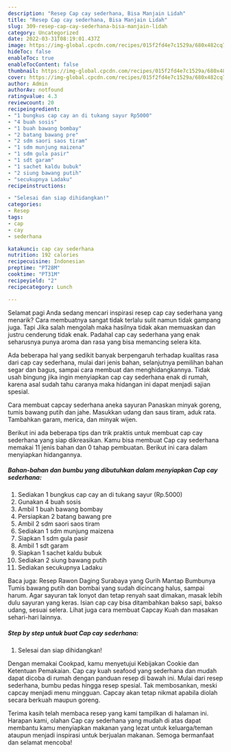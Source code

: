 ```yaml
---
description: "Resep Cap cay sederhana, Bisa Manjain Lidah"
title: "Resep Cap cay sederhana, Bisa Manjain Lidah"
slug: 309-resep-cap-cay-sederhana-bisa-manjain-lidah
category: Uncategorized
date: 2022-03-31T08:19:01.437Z
image: https://img-global.cpcdn.com/recipes/015f2fd4e7c1529a/680x482cq70/cap-cay-sederhana-foto-resep-utama.jpg
hideToc: false
enableToc: true
enableTocContent: false
thumbnail: https://img-global.cpcdn.com/recipes/015f2fd4e7c1529a/680x482cq70/cap-cay-sederhana-foto-resep-utama.jpg
cover: https://img-global.cpcdn.com/recipes/015f2fd4e7c1529a/680x482cq70/cap-cay-sederhana-foto-resep-utama.jpg
author: Admin
authorAv: notfound
ratingvalue: 4.3
reviewcount: 20
recipeingredient:
- "1 bungkus cap cay an di tukang sayur Rp5000"
- "4 buah sosis"
- "1 buah bawang bombay"
- "2 batang bawang pre"
- "2 sdm saori saos tiram"
- "1 sdm munjung maizena"
- "1 sdm gula pasir"
- "1 sdt garam"
- "1 sachet kaldu bubuk"
- "2 siung bawang putih"
- "secukupnya Ladaku"
recipeinstructions:

- "Selesai dan siap dihidangkan!"
categories:
- Resep
tags:
- cap
- cay
- sederhana

katakunci: cap cay sederhana 
nutrition: 192 calories
recipecuisine: Indonesian
preptime: "PT28M"
cooktime: "PT31M"
recipeyield: "2"
recipecategory: Lunch

---
```



Selamat pagi Anda sedang mencari inspirasi resep cap cay sederhana yang menarik? Cara membuatnya sangat tidak terlalu sulit namun tidak gampang juga. Tapi Jika salah mengolah maka hasilnya tidak akan memuaskan dan justru cenderung tidak enak. Padahal cap cay sederhana yang enak seharusnya punya aroma dan rasa yang bisa memancing selera kita.


Ada beberapa hal yang sedikit banyak berpengaruh terhadap kualitas rasa dari cap cay sederhana, mulai dari jenis bahan, selanjutnya pemilihan bahan segar dan bagus, sampai cara membuat dan menghidangkannya. Tidak usah bingung jika ingin menyiapkan cap cay sederhana enak di rumah, karena asal sudah tahu caranya maka hidangan ini dapat menjadi sajian spesial.

Cara membuat capcay sederhana aneka sayuran Panaskan minyak goreng, tumis bawang putih dan jahe. Masukkan udang dan saus tiram, aduk rata. Tambahkan garam, merica, dan minyak wijen.


Berikut ini ada beberapa tips dan trik praktis untuk membuat cap cay sederhana yang siap dikreasikan. Kamu bisa membuat Cap cay sederhana memakai 11 jenis bahan dan 0 tahap pembuatan. Berikut ini cara dalam menyiapkan hidangannya.

<!--inarticleads1-->

##### Bahan-bahan dan bumbu yang dibutuhkan dalam menyiapkan Cap cay sederhana:

1. Sediakan 1 bungkus cap cay an di tukang sayur (Rp.5000)
1. Gunakan 4 buah sosis
1. Ambil 1 buah bawang bombay
1. Persiapkan 2 batang bawang pre
1. Ambil 2 sdm saori saos tiram
1. Sediakan 1 sdm munjung maizena
1. Siapkan 1 sdm gula pasir
1. Ambil 1 sdt garam
1. Siapkan 1 sachet kaldu bubuk
1. Sediakan 2 siung bawang putih
1. Sediakan secukupnya Ladaku


Baca juga: Resep Rawon Daging Surabaya yang Gurih Mantap Bumbunya Tumis bawang putih dan bombai yang sudah dicincang halus, sampai harum. Agar sayuran tak lonyot dan tetap renyah saat dimakan, masak lebih dulu sayuran yang keras. Isian cap cay bisa ditambahkan bakso sapi, bakso udang, sesuai selera. Lihat juga cara membuat Capcay Kuah dan masakan sehari-hari lainnya. 

<!--inarticleads2-->

##### Step by step untuk buat Cap cay sederhana:


1. Selesai dan siap dihidangkan!

Dengan memakai Cookpad, kamu menyetujui Kebijakan Cookie dan Ketentuan Pemakaian. Cap cay kuah seafood yang sederhana dan mudah dapat dicoba di rumah dengan panduan resep di bawah ini. Mulai dari resep sederhana, bumbu pedas hingga resep spesial. Tak membosankan, meski capcay menjadi menu mingguan. Capcay akan tetap nikmat apabila diolah secara berkuah maupun goreng. 

Terima kasih telah membaca resep yang kami tampilkan di halaman ini. Harapan kami, olahan Cap cay sederhana yang mudah di atas dapat membantu kamu menyiapkan makanan yang lezat untuk keluarga/teman ataupun menjadi inspirasi untuk berjualan makanan. Semoga bermanfaat dan selamat mencoba!
